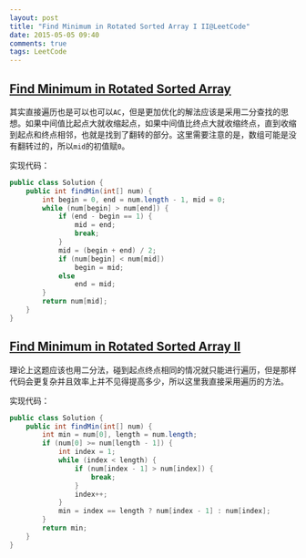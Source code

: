 ```yaml
---
layout: post
title: "Find Minimum in Rotated Sorted Array I II@LeetCode"
date: 2015-05-05 09:40
comments: true
tags: LeetCode
---
```

## [Find Minimum in Rotated Sorted Array](https://leetcode.com/problems/find-minimum-in-rotated-sorted-array/)

<!-- more -->

其实直接遍历也是可以也可以`AC`，但是更加优化的解法应该是采用二分查找的思想。如果中间值比起点大就收缩起点，如果中间值比终点大就收缩终点，直到收缩到起点和终点相邻，也就是找到了翻转的部分。这里需要注意的是，数组可能是没有翻转过的，所以`mid`的初值赋`0`。

实现代码：

``` java
public class Solution {
    public int findMin(int[] num) {
        int begin = 0, end = num.length - 1, mid = 0;
        while (num[begin] > num[end]) {
            if (end - begin == 1) {
                mid = end;
                break;
            }
            mid = (begin + end) / 2;
            if (num[begin] < num[mid])
                begin = mid;
            else 
                end = mid;
        }
        return num[mid];
    }
}
```

## [Find Minimum in Rotated Sorted Array II](https://leetcode.com/problems/find-minimum-in-rotated-sorted-array-ii/)

理论上这题应该也用二分法，碰到起点终点相同的情况就只能进行遍历，但是那样代码会更复杂并且效率上并不见得提高多少，所以这里我直接采用遍历的方法。

实现代码：

``` java
public class Solution {
    public int findMin(int[] num) {
        int min = num[0], length = num.length;
        if (num[0] >= num[length - 1]) {
            int index = 1;
            while (index < length) {
                if (num[index - 1] > num[index]) {
                    break;
                }
                index++;
            }
            min = index == length ? num[index - 1] : num[index];
        }
        return min;
    }
}
```